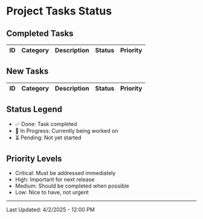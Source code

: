 # Project Tasks Status

## Completed Tasks

| ID | Category | Description | Status | Priority |
|----|----------|-------------|---------|----------|

## New Tasks

| ID | Category | Description | Status | Priority |
|----|----------|-------------|---------|----------|


## Status Legend
- ✅ Done: Task completed
- 🔄 In Progress: Currently being worked on
- ⏳ Pending: Not yet started

## Priority Levels
- Critical: Must be addressed immediately
- High: Important for next release
- Medium: Should be completed when possible
- Low: Nice to have, not urgent

---
Last Updated: 4/2/2025 - 12:00 PM

